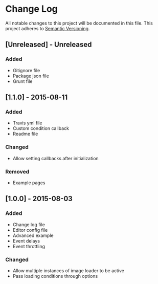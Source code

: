 # Change Log
All notable changes to this project will be documented in this file.
This project adheres to [Semantic Versioning](http://semver.org/).

## [Unreleased] - Unreleased
### Added
- Gitignore file
- Package json file
- Grunt file

## [1.1.0] - 2015-08-11
### Added
- Travis yml file
- Custom condition callback
- Readme file

### Changed
- Allow setting callbacks after initialization

### Removed
- Example pages

## [1.0.0] - 2015-08-03
### Added
- Change log file
- Editor config file
- Advanced example
- Event delays
- Event throttling

### Changed
- Allow multiple instances of image loader to be active
- Pass loading conditions through options
